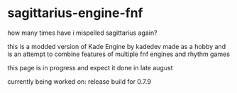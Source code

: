 # sagittarius-engine-fnf

how many times have i mispelled sagittarius again?

this is a modded version of Kade Engine by kadedev made as a hobby and is an attempt to combine features of multiple fnf engines and rhythm games

this page is in progress and expect it done in late august

currently being worked on: release build for 0.7.9
